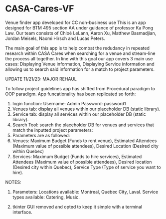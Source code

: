 # CASA-Cares-VF
Venue finder app developed for CC non-business use
This is an app designed for BTM 495 section AA under guidance of professor Ka Pong Law. 
Our team consists of  Chloé LeLann, Aaron Xu, Matthew Basmadjian, Jordan Meisels, Naomi Hirsch and Lucas Peters. 

The main goal of this app is to help combat the redudancy in repeated research within CASA Cares when searching for a venue and stream-line the process all together. 
In line with this goal our app covers 3 main use cases: Displaying Venue information, Displaying Service information and allowing us to search said information for a match to project parameters.

UPDATE 11/21/23: MAJOR REHAUL

To follow project guidelines app has shifted from Procedural paradigm to OOP paradigm. App funcationality has been replicated so forth:

1. login function: Username: Admin   Password: password1
2. Venues tab: display all venues within our placeholder DB (static library). 
3. Service tab: display all services within our placeholder DB (static library).
4. Search Tool: search the placeholder DB for venues and services that match the inputted project parameters:
5.   Parameters are as followed:
6.   Venues: Maximum Budget (Funds to rent venue), Estimated Attendees (Maximum value of possible attendees), Desired Location (Desired city within Quebec)
7.   Services: Maximum Budget (Funds to hire services), Estimated Attendees (Maximum value of possible attendees), Desired location (Desired city within Quebec), Service Type (Type of service you want to hire).

NOTES: 
1. Parameters: Locations available: Montreal, Quebec City, Laval.
                Service types available: Catering, Music.

2. tkinter GUI removed and opted to keep it simple with a terminal interface. 
